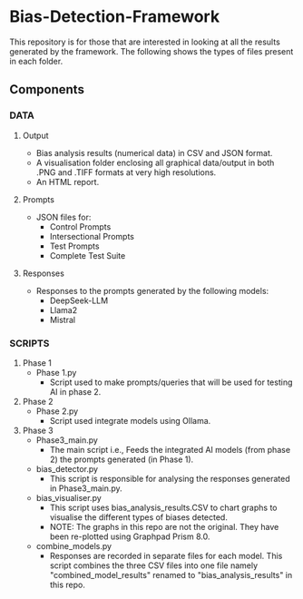 # Bias-Detection-Framework

This repository is for those that are interested in looking at all the results generated by the framework. The following shows the types of files present in each folder.

## Components

### DATA

1. Output
   
   - Bias analysis results (numerical data) in CSV and JSON format.
   - A visualisation folder enclosing all graphical data/output in both .PNG and .TIFF formats at very high resolutions.
   - An HTML report.

3. Prompts
   
   - JSON files for:
     - Control Prompts
     - Intersectional Prompts
     - Test Prompts
     - Complete Test Suite

4. Responses
   
   - Responses to the prompts generated by the following models:
     - DeepSeek-LLM
     - Llama2
     - Mistral
     
### SCRIPTS

1. Phase 1
   - Phase 1.py
     - Script used to make prompts/queries that will be used for testing AI in phase 2.
2. Phase 2
   - Phase 2.py
     - Script used integrate models using Ollama.
3. Phase 3
   - Phase3_main.py
     - The main script i.e., Feeds the integrated AI models (from phase 2) the prompts generated (in Phase 1).
   - bias_detector.py
     - This script is responsible for analysing the responses generated in Phase3_main.py.
   - bias_visualiser.py
     - This script uses bias_analysis_results.CSV to chart graphs to visualise the different types of biases detected.
     - NOTE: The graphs in this repo are not the original. They have been re-plotted using Graphpad Prism 8.0.
   - combine_models.py
     - Responses are recorded in separate files for each model. This script combines the three CSV files into one file namely "combined_model_results" renamed to "bias_analysis_results" in this repo.
